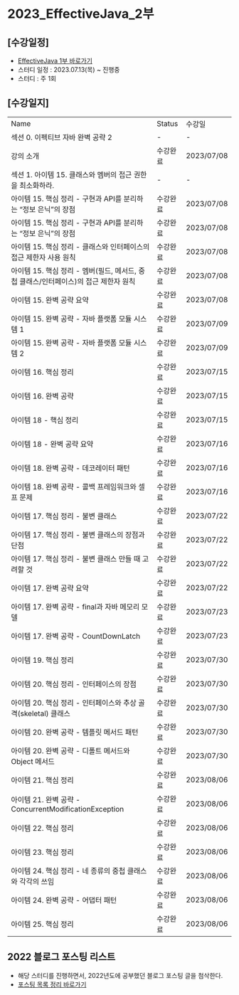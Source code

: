 # 2023_EffectiveJava_2부

## [수강일정]
- [EffectiveJava 1부 바로가기](https://github.com/seohaebada/2023/tree/main/2023_effectivejava)
- 스터디 일정 : 2023.07.13(목) ~ 진행중
- 스터디 : 주 1회

## [수강일지]
|                                             |        |            |
|---------------------------------------------|--------|------------|
| Name                                        | Status | 수강일        |
| 섹션 0. 이펙티브 자바 완벽 공략 2                             | -      | -          |
| 강의 소개                                       | 수강완료   | 2023/07/08 |
| 섹션 1. 아이템 15. 클래스와 멤버의 접근 권한을 최소화하라.    | -      | -          |
| 아이템 15. 핵심 정리 - 구현과 API를 분리하는 “정보 은닉”의 장점  | 수강완료   | 2023/07/08 |
| 아이템 15. 핵심 정리 - 구현과 API를 분리하는 “정보 은닉”의 장점  | 수강완료   | 2023/07/08 |
| 아이템 15. 핵심 정리 - 클래스와 인터페이스의 접근 제한자 사용 원칙  | 수강완료   | 2023/07/08 |
| 아이템 15. 핵심 정리 - 멤버(필드, 메서드, 중첩 클래스/인터페이스)의 접근 제한자 원칙  | 수강완료   | 2023/07/08 |
| 아이템 15. 완벽 공략 요약  | 수강완료   | 2023/07/08 |
| 아이템 15. 완벽 공략 - 자바 플랫폼 모듈 시스템 1  | 수강완료   | 2023/07/09 |
| 아이템 15. 완벽 공략 - 자바 플랫폼 모듈 시스템 2  | 수강완료   | 2023/07/09 |
| 아이템 16. 핵심 정리  | 수강완료   | 2023/07/15 |
| 아이템 16. 완벽 공략  | 수강완료   | 2023/07/15 |
| 아이템 18 - 핵심 정리  | 수강완료   | 2023/07/15 |
| 아이템 18 - 완벽 공략 요약  | 수강완료   | 2023/07/16 |
| 아이템 18. 완벽 공략 - 데코레이터 패턴  | 수강완료   | 2023/07/16 |
| 아이템 18. 완벽 공략 - 콜백 프레임워크와 셀프 문제  | 수강완료   | 2023/07/16 |
| 아이템 17. 핵심 정리 - 불변 클래스  | 수강완료   | 2023/07/22 |
| 아이템 17. 핵심 정리 - 불변 클래스의 장점과 단점 | 수강완료   | 2023/07/22 |
| 아이템 17. 핵심 정리 - 불변 클래스 만들 때 고려할 것 | 수강완료   | 2023/07/22 |
| 아이템 17. 완벽 공략 요약  | 수강완료   | 2023/07/22 |
| 아이템 17. 완벽 공략 - final과 자바 메모리 모델  | 수강완료   | 2023/07/23 |
| 아이템 17. 완벽 공략 - CountDownLatch  | 수강완료   | 2023/07/23 |
| 아이템 19. 핵심 정리  | 수강완료   | 2023/07/30 |
| 아이템 20. 핵심 정리 - 인터페이스의 장점  | 수강완료   | 2023/07/30 |
| 아이템 20. 핵심 정리 - 인터페이스와 추상 골격(skeletal) 클래스  | 수강완료   | 2023/07/30 |
| 아이템 20. 완벽 공략 - 템플릿 메서드 패턴  | 수강완료   | 2023/07/30 |
| 아이템 20. 완벽 공략 - 디폴트 메서드와 Object 메서드  | 수강완료   | 2023/07/30 |
| 아이템 21. 핵심 정리  | 수강완료   | 2023/08/06 |
| 아이템 21. 완벽 공략 - ConcurrentModificationException  | 수강완료   | 2023/08/06 |
| 아이템 22. 핵심 정리  | 수강완료   | 2023/08/06 |
| 아이템 23. 핵심 정리  | 수강완료   | 2023/08/06 |
| 아이템 24. 핵심 정리 - 네 종류의 중첩 클래스와 각각의 쓰임  | 수강완료   | 2023/08/06 |
| 아이템 24. 완벽 공략 - 어댑터 패턴  | 수강완료   | 2023/08/06 |
| 아이템 25. 핵심 정리  | 수강완료   | 2023/08/06 |

## 2022 블로그 포스팅 리스트
- 해당 스터디를 진행하면서, 2022년도에 공부했던 블로그 포스팅 글을 첨삭한다.
- [포스팅 목록 정리 바로가기](https://devfunny.tistory.com/865)
